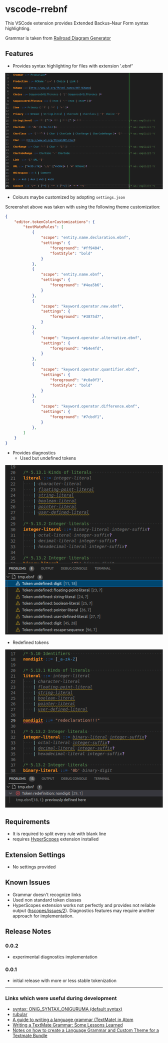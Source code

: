 # vscode-rrebnf

This VSCode extension provides Extended Backus–Naur Form syntax highlighting.

Grammar is taken from [Railroad Diagram Generator](https://www.bottlecaps.de/rr/ui)

## Features

- Provides syntax highlighting for files with extension '.ebnf'

![RR EBNF Grammar](images/screen.rrebnf.png)

- Colours maybe customized by adopting `settings.json`

Screenshot above was taken with using the following theme customization:
```json
{
    "editor.tokenColorCustomizations": {
        "textMateRules": [
            {
                "scope": "entity.name.declaration.ebnf",
                "settings": {
                    "foreground": "#ff9404",
                    "fontStyle": "bold"
                }
            },
            {
                "scope": "entity.name.ebnf",
                "settings": {
                    "foreground": "#4ea5b6",
                }
            },
            {
                "scope": "keyword.operator.new.ebnf",
                "settings": {
                    "foreground": "#3875d7",
                }
            },
            {
                "scope": "keyword.operator.alternative.ebnf",
                "settings": {
                    "foreground": "#b4e4fd",
                }
            },
            {
                "scope": "keyword.operator.quantifier.ebnf",
                "settings": {
                    "foreground": "#c0a0f3",
                    "fontStyle": "bold"
                }
            },
            {
                "scope": "keyword.operator.difference.ebnf",
                "settings": {
                    "foreground": "#7cbdf1",
                }
            },
        ]
    }
}
```

- Provides diagnostics
  - Used but undefined tokens

![undefined](images/diagnostisc.undefined.tokens.png)

  - Redefined tokens

![redefined](images/diagnostics.redefinition.png)

## Requirements

- It is required to split every rule with blank line
- requires [HyperScopes](https://marketplace.visualstudio.com/items?itemName=draivin.hscopes) extension installed

## Extension Settings

- No settings provided
## Known Issues

- Grammar doesn't recognize links
- Used non standard token classes
- HyperScopes extension works not perfectly and provides not reliable output ([hscopes/issues/2](https://github.com/draivin/hscopes/issues/2)). Diagnostics features may require another approach for implementation.

## Release Notes

### 0.0.2
- experimental diagnostics implementation
### 0.0.1

- initial release with more or less stable tokenization



-----------------------------------------------------------------------------------------------------------


### Links which were useful during development

* [syntax: ONIG_SYNTAX_ONIGURUMA (default syntax)](https://github.com/kkos/oniguruma/blob/master/doc/RE)
* [rubular](https://rubular.com/)
* [A guide to writing a language grammar (TextMate) in Atom](https://gist.github.com/Aerijo/b8c82d647db783187804e86fa0a604a1)
* [Writing a TextMate Grammar: Some Lessons Learned](https://www.apeth.com/nonblog/stories/textmatebundle.html)
* [Notes on how to create a Language Grammar and Custom Theme for a Textmate Bundle](https://benparizek.com/notebook/notes-on-how-to-create-a-language-grammar-and-custom-theme-for-a-textmate-bundle)